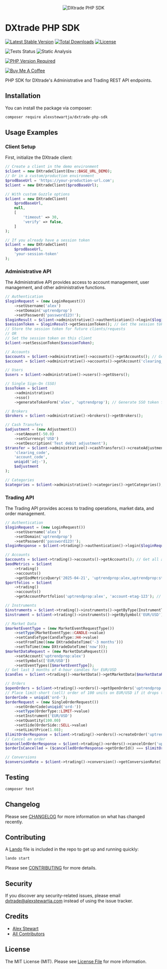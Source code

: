 <center><img src="https://i.ibb.co/mCpQg1Wp/dxtrade-php-sdk-cover.png" alt="DXtrade PHP SDK"></center>

# DXtrade PHP SDK

[![Latest Stable Version](http://poser.pugx.org/alexstewartja/dxtrade-php-sdk/v)](https://packagist.org/packages/alexstewartja/dxtrade-php-sdk)
[![Total Downloads](http://poser.pugx.org/alexstewartja/dxtrade-php-sdk/downloads)](https://packagist.org/packages/alexstewartja/dxtrade-php-sdk)
[![License](http://poser.pugx.org/alexstewartja/dxtrade-php-sdk/license)](https://packagist.org/packages/alexstewartja/dxtrade-php-sdk)

![Tests Status](https://img.shields.io/github/actions/workflow/status/alexstewartja/dxtrade-php-sdk/run-tests.yml?label=tests)
![Static Analysis](https://img.shields.io/github/actions/workflow/status/alexstewartja/dxtrade-php-sdk/fix-php-code-style-issues.yml?label=code%20style)

[![PHP Version Required](http://poser.pugx.org/alexstewartja/dxtrade-php-sdk/require/php)](https://packagist.org/packages/alexstewartja/dxtrade-php-sdk)

[![Buy Me A Coffee](https://img.shields.io/badge/Buy_Me-A_Coffee-orange?logo=buy-me-a-coffee)](https://buymeacoffee.com/alexstewartja)

PHP SDK for DXtrade's Administrative and Trading REST API endpoints.

## Installation

You can install the package via composer:

```bash
composer require alexstewartja/dxtrade-php-sdk
```

## Usage Examples

### Client Setup

First, initialize the DXtrade client:

```php
// Create a client in the demo environment
$client = new DXtradeClient(Env::BASE_URL_DEMO);
// Or in a custom/production environment
$prodBaseUrl = 'https://your-production-url.com';
$client = new DXtradeClient($prodBaseUrl);

// With custom Guzzle options
$client = new DXtradeClient(
    $prodBaseUrl,
    null,
    [
        'timeout' => 30,
        'verify' => false,
    ]
);

// If you already have a session token
$client = new DXtradeClient(
    $prodBaseUrl,
    'your-session-token'
);
```

### Administrative API

The Administrative API provides access to account management, user management, and other administrative functions.

```php
// Authentication
$loginRequest = (new LoginRequest())
    ->setUsername('alex')
    ->setDomain('uptrendprop')
    ->setPassword('password123!');
$loginResult = $client->administrative()->authentication()->login($loginRequest);
$sessionToken = $loginResult->getSessionToken(); // Get the session token
// Store the session token for future clients/requests
// OR
// Set the session token on this client
$client->setSessionToken($sessionToken);

// Accounts
$accounts = $client->administrative()->accounts()->getAccounts(); // Get all accounts
$account = $client->administrative()->accounts()->getAccount('clearing_code', 'account_code'); // Get a specific account

// Users
$users = $client->administrative()->users()->getUsers();

// Single Sign-On (SSO)
$ssoToken = $client
    ->administrative()
    ->sso()
    ->generateTokenForm('alex', 'uptrendprop'); // Generate SSO token for a user via HTTP POST

// Brokers
$brokers = $client->administrative()->brokers()->getBrokers();

// Cash Transfers
$adjustment = (new Adjustment())
    ->setAmount(-50.0)
    ->setCurrency('USD')
    ->setDescription('Test debit adjustment');
$transfer = $client->administrative()->cashTransfers()->createAdjustment(
    'clearing_code',
    'account_code',
    uniqid('adj-'),
    $adjustment
);

// Categories
$categories = $client->administrative()->categories()->getCategories();
```

### Trading API

The Trading API provides access to trading operations, market data, and order management.

```php
// Authentication
$loginRequest = (new LoginRequest())
    ->setUsername('alex')
    ->setDomain('uptrendprop')
    ->setPassword('password123!');
$loginResponse = $client->trading()->authentication()->login($loginRequest);

// Accounts
$accounts = $client->trading()->accounts()->getAccounts(); // Get all accounts
$eodMetrics = $client
    ->trading()
    ->accounts()
    ->getEodMetricsQuery('2025-04-21', 'uptrendprop:alex,uptrendprop:staff'); // Get End-Of-Day metrics
$portfolios = $client
    ->trading()
    ->accounts()
    ->getAccountPortfolios('uptrendprop:alex', 'account-etag-123'); // Get account portfolios

// Instruments
$instruments = $client->trading()->instruments()->getByType(InstrumentType::CFD_FUTURES); // Get all instruments by type
$instrument = $client->trading()->instruments()->getBySymbol('EUR/USD'); // Get instrument(s) by symbol

// Market Data
$marketEventType = (new MarketEventRequestType())
    ->setType(MarketEventType::CANDLE->value)
    ->setCandleType(CandleType::H4->value)
    ->setFromTime((new DXtradeDateTime('-3 months')))
    ->setToTime((new DXtradeDateTime('now')));
$marketDataRequest = (new MarketDataRequest())
    ->setAccount('uptrendprop:alex')
    ->setSymbols(['EUR/USD'])
    ->setEventTypes([$marketEventType]);
// Get last 3 months of 4-hour candles for EUR/USD
$candles = $client->trading()->marketData()->getMarketData($marketDataRequest);

// Orders
$openOrders = $client->trading()->orders()->getOpenOrders('uptrendprop:alex'); // Get all open orders for an account
// Place limit-short (sell) order of 100 units on EUR/USD if it drops to the $1.08 USD price-point
$orderCode = uniqid('ord-');
$orderRequest = (new SingleOrderRequest())
    ->setOrderCode(uniqid('ord-'))
    ->setType(OrderType::LIMIT->value)
    ->setInstrument('EUR/USD')
    ->setQuantity(100.00)
    ->setSide(OrderSide::SELL->value)
    ->setLimitPrice(1.08);
$limitOrderResponse = $client->trading()->orders()->createOrder('uptrendprop:alex', $orderRequest);
// Cancel an order
$cancelledOrderResponse = $client->trading()->orders()->cancelOrder('uptrendprop:alex', $orderCode);
$orderIsCancelled = ($cancelledOrderResponse->getOrderId() === $limitOrderResponse->getOrderId());

// Conversions
$conversionRate = $client->trading()->conversion()->getConversionRate('USD', 'EUR');
```

## Testing

```bash
composer test
```

## Changelog

Please see [CHANGELOG](CHANGELOG.md) for more information on what has changed recently.


## Contributing

A [Lando](https://lando.dev/) file is included in the repo to get up and running quickly:

```bash
lando start
```

Please see [CONTRIBUTING](CONTRIBUTING.md) for more details.

## Security

If you discover any security-related issues, please email 
[dxtrade@alexstewartja.com](mailto:dxtrade@alexstewartja.com?Subject=DXtrade%20PHP%20SDK) instead of using the issue 
tracker.

## Credits

- [Alex Stewart](https://github.com/alexstewartja)
- [All Contributors](../../contributors)

## License

The MIT License (MIT). Please see [License File](LICENSE.md) for more information.
